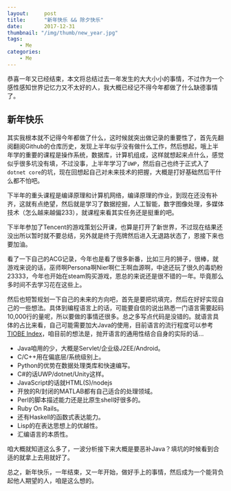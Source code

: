 ```yaml
---
layout:     post
title:      "新年快乐 && 除夕快乐"
date:       2017-12-31
thumbnail: "/img/thumb/new_year.jpg"
tags:
    - Me
categories:
    - Me
---
```


恭喜一年又已经结束，本文将总结过去一年发生的大大小小的事情，不过作为一个感性感知世界记忆力又不太好的人，我大概已经记不得今年都做了什么缺德事情了。

<!--more-->

## 新年快乐

其实我根本就不记得今年都做了什么，这时候就突出做记录的重要性了，首先先翻阅翻阅Github的仓库历史，发现上半年似乎没有做什么工作，然后想起，哦上半年学的重要的课程是操作系统，数据库，计算机组成，这样就想起来点什么，感觉似乎很多坑没有填，不过没事，上半年学习了`UWP`，然后自己也终于正式入了`dotnet core`的坑，现在回想起自己对未来技术的把握，大概是打好基础然后干什么都不怕吧。

下半年的重头课程是编译原理和计算机网络，编译原理的作业，到现在还没有补齐，这就有点绝望，然后就是学习了数据挖掘，人工智能，数字图像处理，多媒体技术（怎么越来越偏233），就课程来看其实任务还是挺重的吧。

下半年参加了Tencent的游戏策划公开课，也算是打开了新世界，不过现在结果还没出所以暂时就不要总结，另外就是终于亮牌然后进入无退路状态了，恩接下来也要加油。

看了一下自己的ACG记录，今年也是看了很多新番，比如三月的狮子，很棒，就游戏来说的话，巫师啊Persona啊Nier啊仁王啊血源啊，中途还玩了很久的毒奶粉23333，今年也开始在steam购买游戏，恩总的来说还是很不错的一年。毕竟那么多时间不去学习花在这些上。

然后也短暂规划一下自己的未来的方向吧，首先是要把坑填完，然后在好好实现自己的一些想法。具体到编程语言上的话，可能要自信的说出熟悉一门语言需要起码10,000行的量呢，所以要做的事情还很多。总之多写点代码是没错的。就语言具体的占比来看，自己可能需要加大Java的使用，目前语言的流行程度可以参考[TIOBE Index](https://www.tiobe.com/tiobe-index/)，咱目前的想法是，抛开语言的通用性结合自身的实际的话...

+ Java咱用的少，大概是Servlet/企业级J2EE/Android。
+ C/C++用在偏底层/系统级别上。
+ Python的优势在数据处理类库和快速编写。
+ C#的话UWP/dotnet/Unity这样。
+ JavaScript的话就HTML(S)/nodejs
+ 开放的R/封闭的MATLAB都有自己适合的处理领域。
+ Perl的脚本描述能力还是比原生shell好很多的。
+ Ruby On Rails。
+ 还有Haskell的函数式表达能力。
+ Lisp的在表达思想上的优越性。
+ 汇编语言的本质性。

咱大概就知道这么多了，一波分析接下来大概是要恶补Java？填坑的时候看到合适的就拿上去用就好了。

总之，新年快乐，一年结束，又一年开始，做好手上的事情，然后成为一个能背负起他人期望的人，咱是这么想的。
